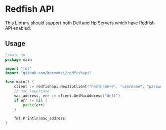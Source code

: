# Redfish API

This Library should support both Dell and Hp Servers which have Redfish API enabled.

## Usage

```go
//main.go
package main

import "fmt"
import "github.com/kgrvamsi/redfishapi"

func main() {
    client := redfishapi.NewIloClient("hostname-0", "username", "password")
    // use lowercase
    mac_address, err := client.GetMacAddress("dell")
    if err != nil {
        panic(err)
    }

    fmt.Println(mac_address)
}
```
